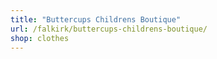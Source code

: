 ```yaml
---
title: "Buttercups Childrens Boutique"
url: /falkirk/buttercups-childrens-boutique/
shop: clothes
---
```

